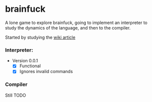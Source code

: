 # brainfuck

A lone game to explore brainfuck, going to implement an interpreter to study
the dynamics of the language, and then to the compiler.

Started by studying the [wiki article](https://en.wikipedia.org/wiki/Brainfuck)

### Interpreter:
- Version 0.0.1
	+ [x] Functional
	+ [x] Ignores invalid commands

### Compiler
Still TODO

